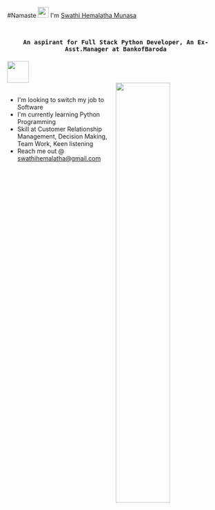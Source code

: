 #Namaste <img src="https://www.pinterest.com/pin/646407352767844876/" width="25px"> I'm [Swathi Hemalatha Munasa](http://github.com/SwathihemalathaM)
<br><br>


## <p align="center"><h4 align="center"><samp> An aspirant for Full Stack Python Developer, An Ex-Asst.Manager at BankofBaroda </samp><h4></p>


<a href="http://www.linkedin.com/in/swathihemalatha/">
<img src="https://play-lh.googleusercontent.com/kMofEFLjobZy_bCuaiDogzBcUT-dz3BBbOrIEjJ-hqOabjK8ieuevGe6wlTD15QzOqw" width="50px">
</a>


<div>
<img align="right" src="https://ih1.redbubble.net/image.1198935429.1096/st,small,507x507-pad,600x600,f8f8f8.u2.jpg" width="50%"/>
<br>

- I'm looking to switch my job to Software
- I'm currently learning Python Programming
- Skill at Customer Relationship Management, Decision Making, Team Work, Keen listening
- Reach me out @ swathihemalatha@gmail.com
  <br>
</div>

##
